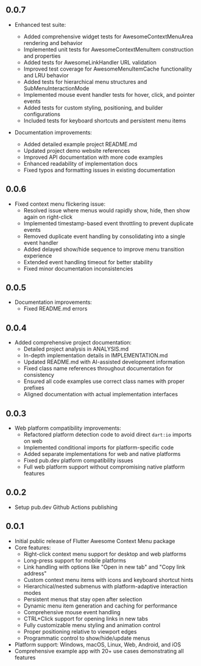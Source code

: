 ## 0.0.7

* Enhanced test suite:
  * Added comprehensive widget tests for AwesomeContextMenuArea rendering and behavior
  * Implemented unit tests for AwesomeContextMenuItem construction and properties
  * Added tests for AwesomeLinkHandler URL validation
  * Improved test coverage for AwesomeMenuItemCache functionality and LRU behavior
  * Added tests for hierarchical menu structures and SubMenuInteractionMode
  * Implemented mouse event handler tests for hover, click, and pointer events
  * Added tests for custom styling, positioning, and builder configurations
  * Included tests for keyboard shortcuts and persistent menu items

* Documentation improvements:
  * Added detailed example project README.md
  * Updated project demo website references
  * Improved API documentation with more code examples
  * Enhanced readability of implementation docs
  * Fixed typos and formatting issues in existing documentation

## 0.0.6

* Fixed context menu flickering issue:
  * Resolved issue where menus would rapidly show, hide, then show again on right-click
  * Implemented timestamp-based event throttling to prevent duplicate events
  * Removed duplicate event handling by consolidating into a single event handler
  * Added delayed show/hide sequence to improve menu transition experience
  * Extended event handling timeout for better stability
  * Fixed minor documentation inconsistencies

## 0.0.5

* Documentation improvements:
  * Fixed README.md errors

## 0.0.4

* Added comprehensive project documentation:
  * Detailed project analysis in ANALYSIS.md
  * In-depth implementation details in IMPLEMENTATION.md
  * Updated README.md with AI-assisted development information
  * Fixed class name references throughout documentation for consistency
  * Ensured all code examples use correct class names with proper prefixes
  * Aligned documentation with actual implementation interfaces

## 0.0.3

* Web platform compatibility improvements:
  * Refactored platform detection code to avoid direct `dart:io` imports on web
  * Implemented conditional imports for platform-specific code
  * Added separate implementations for web and native platforms
  * Fixed pub.dev platform compatibility issues
  * Full web platform support without compromising native platform features

## 0.0.2

* Setup pub.dev Github Actions publishing

## 0.0.1

* Initial public release of Flutter Awesome Context Menu package
* Core features:
  * Right-click context menu support for desktop and web platforms
  * Long-press support for mobile platforms
  * Link handling with options like "Open in new tab" and "Copy link address"
  * Custom context menu items with icons and keyboard shortcut hints
  * Hierarchical/nested submenus with platform-adaptive interaction modes
  * Persistent menus that stay open after selection
  * Dynamic menu item generation and caching for performance
  * Comprehensive mouse event handling
  * CTRL+Click support for opening links in new tabs
  * Fully customizable menu styling and animation control
  * Proper positioning relative to viewport edges
  * Programmatic control to show/hide/update menus
* Platform support: Windows, macOS, Linux, Web, Android, and iOS
* Comprehensive example app with 20+ use cases demonstrating all features
